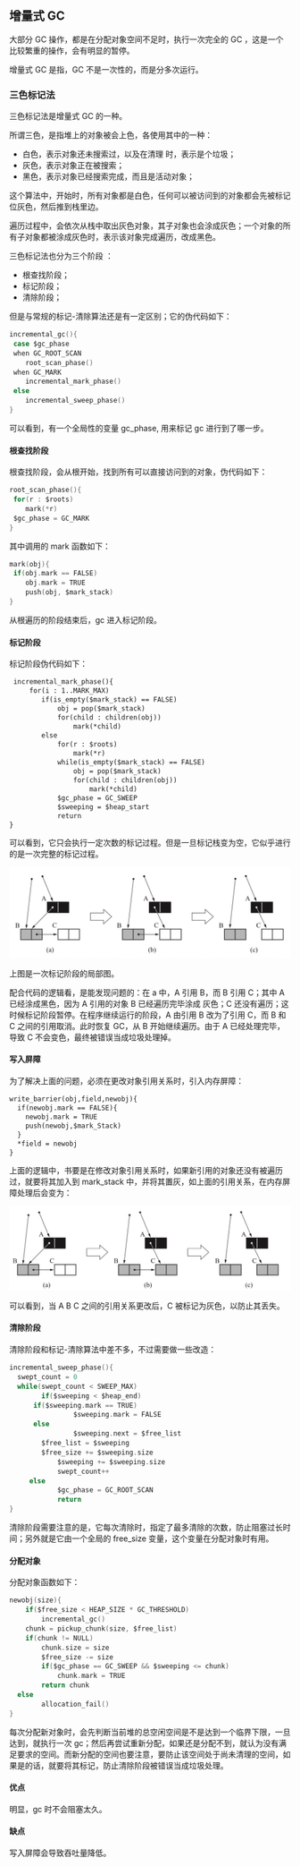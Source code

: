 ## 增量式 GC

大部分 GC 操作，都是在分配对象空间不足时，执行一次完全的 GC ，这是一个比较繁重的操作，会有明显的暂停。

增量式 GC 是指，GC 不是一次性的，而是分多次运行。



### 三色标记法

三色标记法是增量式 GC 的一种。

所谓三色，是指堆上的对象被会上色，各使用其中的一种：

- 白色，表示对象还未搜索过，以及在清理 时，表示是个垃圾；
- 灰色，表示对象正在被搜索；
- 黑色，表示对象已经搜索完成，而且是活动对象；

这个算法中，开始时，所有对象都是白色，任何可以被访问到的对象都会先被标记位灰色，然后推到栈里边。

遍历过程中，会依次从栈中取出灰色对象，其子对象也会涂成灰色；一个对象的所有子对象都被涂成灰色时，表示该对象完成遍历，改成黑色。

三色标记法也分为三个阶段 ：

- 根查找阶段；
- 标记阶段；
- 清除阶段；

但是与常规的标记-清除算法还是有一定区别；它的伪代码如下：

```c
incremental_gc(){
 case $gc_phase
 when GC_ROOT_SCAN
 	root_scan_phase()
 when GC_MARK
 	incremental_mark_phase()
 else
 	incremental_sweep_phase()
}
```

可以看到，有一个全局性的变量 gc_phase, 用来标记 gc 进行到了哪一步。



#### 根查找阶段

根查找阶段，会从根开始，找到所有可以直接访问到的对象，伪代码如下：

```c
root_scan_phase(){
 for(r : $roots)
 	mark(*r)
 $gc_phase = GC_MARK
}
```

其中调用的 mark 函数如下：

```c
mark(obj){
 if(obj.mark == FALSE)
 	obj.mark = TRUE
 	push(obj, $mark_stack)
}
```

从根遍历的阶段结束后，gc 进入标记阶段。



#### 标记阶段

标记阶段伪代码如下：

```
 incremental_mark_phase(){
     for(i : 1..MARK_MAX)
        if(is_empty($mark_stack) == FALSE)
            obj = pop($mark_stack)
            for(child : children(obj))
                mark(*child)
        else
            for(r : $roots)
                mark(*r)
            while(is_empty($mark_stack) == FALSE)
                obj = pop($mark_stack)
                for(child : children(obj))
                    mark(*child)
            $gc_phase = GC_SWEEP
            $sweeping = $heap_start
            return
}
```

可以看到，它只会执行一定次数的标记过程。但是一旦标记栈变为空，它似乎进行的是一次完整的标记过程。

![incremental-gc-1](./images/incremental-gc-1.jpg)

上图是一次标记阶段的局部图。

配合代码的逻辑看，是能发现问题的：在 a 中，A 引用 B，而 B 引用 C；其中 A 已经涂成黑色，因为 A 引用的对象 B 已经遍历完毕涂成 灰色；C 还没有遍历；这时候标记阶段暂停。在程序继续运行的阶段，A 由引用 B 改为了引用 C，而 B 和 C 之间的引用取消。此时恢复 GC，从 B 开始继续遍历。由于 A 已经处理完毕，导致 C 不会变色，最终被错误当成垃圾处理掉。

#### 写入屏障

为了解决上面的问题，必须在更改对象引用关系时，引入内存屏障：

```
write_barrier(obj,field,newobj){
  if(newobj.mark == FALSE){
  	newobj.mark = TRUE
    push(newobj,$mark_Stack)
  }
  *field = newobj
}
```



上面的逻辑中，书要是在修改对象引用关系时，如果新引用的对象还没有被遍历过，就要将其加入到 mark_stack 中，并将其置灰，如上面的引用关系，在内存屏障处理后会变为：

![incremental-gc-2](./images/incremental-gc-2.jpg)

可以看到，当 A B C 之间的引用关系更改后，C 被标记为灰色，以防止其丢失。

#### 清除阶段

清除阶段和标记-清除算法中差不多，不过需要做一些改造：

```c
incremental_sweep_phase(){ 
  swept_count = 0 
  while(swept_count < SWEEP_MAX)
		if($sweeping < $heap_end) 
      if($sweeping.mark == TRUE)
				$sweeping.mark = FALSE 
      else
				$sweeping.next = $free_list 
        $free_list = $sweeping 
        $free_size += $sweeping.size
			$sweeping += $sweeping.size
			swept_count++ 
     else
			$gc_phase = GC_ROOT_SCAN
			return 
}
```

清除阶段需要注意的是，它每次清除时，指定了最多清除的次数，防止阻塞过长时间；另外就是它由一个全局的 free_size 变量，这个变量在分配对象时有用。



#### 分配对象

分配对象函数如下：

```c
newobj(size){
	if($free_size < HEAP_SIZE * GC_THRESHOLD)
		incremental_gc()
	chunk = pickup_chunk(size, $free_list) 
	if(chunk != NULL)
		chunk.size = size
		$free_size -= size
		if($gc_phase == GC_SWEEP && $sweeping <= chunk)
			chunk.mark = TRUE
		return chunk 
  else
		allocation_fail()
}
```

每次分配新对象时，会先判断当前堆的总空闲空间是不是达到一个临界下限，一旦达到，就执行一次 gc；然后再尝试重新分配，如果还是分配不到，就认为没有满足要求的空间。而新分配的空间也要注意，要防止该空间处于尚未清理的空间，如果是的话，就要将其标记，防止清除阶段被错误当成垃圾处理。



#### 优点

明显，gc 时不会阻塞太久。

#### 缺点

写入屏障会导致吞吐量降低。

